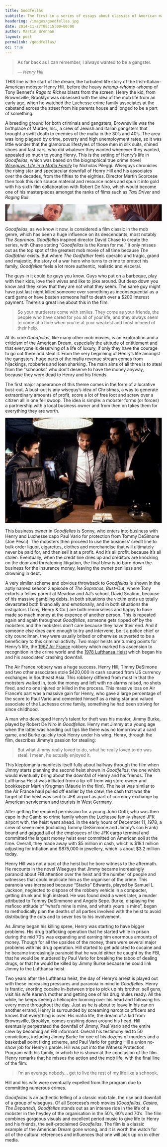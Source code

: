 ```yaml
---
title: Goodfellas
subtitle: The first in a series of essays about classics of American mafia films and one television program (The Sopranos)
headerimg: /images/goodfellas.jpg
date: 2014-11-27T08:15:00+00:00
author: Martin Brennan
layout: post
permalink: /goodfellas/
oc: true
---
```


<blockquote class="hero"><p>As far back as I can remember, I always wanted to be a gangster.</p><cite>— Henry Hill</cite></blockquote>

<span class="first-letter">T</span>HIS line is the start of the dream, the turbulent life story of the Irish-Italian-American mobster Henry Hill, before the heavy *whomp-whomp-whomp* of Tony Bennet's *Rags to Riches* blasts from the screen. Henry the kid, from Brownsville, Brooklyn was obsessed with the idea of the mob life from an early age, when he watched the Luchesse crime family associates at the cabstand across the street from his parents house and longed to be a part of something.<!--more-->

A breeding ground for both criminals and gangsters, Brownsville was the birthplace of Murder, Inc., a crew of Jewish and Italian gangsters that brought a swift death to enemies of the mafia in the 30’s and 40’s. The area was long plagued by crime, poverty and high unemployment rates, so it was little wonder that the glamorous lifestyles of those men in silk suits, shined shoes and fast cars, who did whatever they wanted whenever they wanted, appealed so much to young Henry.
This is the setting of Henry’s life in *Goodfellas*, which was based on the biographical true crime novel [*Wiseguys: Life in a Mafia Family*](http://www.goodreads.com/book/show/158141.Wiseguy) by Nicholas Pileggi. Wiseguys chronicles the rising star and spectacular downfall of Henry Hill and his associates over the decades, from the fifties to the eighties. Director Martin Scorcese then took this rich source material and resource notes and spun it into gold with his sixth film collaboration with Robert De Niro, which would become one of his masterpieces amongst the ranks of films such as *Taxi Driver* and *Raging Bull*.

![goodfellas](/images/goodfellas.jpg)

*Goodfellas*, as we know it now, is considered a film classic in the mob genre, which has been a huge influence on its descendants, most notably *The Sopranos*. *Goodfellas* inspired director David Chase to create the series, with Chase stating “*Goodfellas* is the Koran for me.” It only misses out as the top spot of the greatest mob movie of all time because *The Godfather* exists. But where *The Godfather* feels operatic and tragic, grand and majestic, the story of a war hero who turns to crime to protect his family, *Goodfellas* feels a lot more authentic, realistic and visceral.

The guys in it could be guys you know. Guys who put on a barbeque, play with their kids, love their wives and like to joke around. But deep down you know and they know that they are not what they seem. The same guy might have just last night killed someone over something as inconsequential as a card game or have beaten someone half to death over a $200 interest payment. There’s a great line about this in the film:

> So your murderers come with smiles. They come as your friends, the people who have cared for you all of your life, and they always seem to come at a time when you’re at your weakest and most in need of their help.

At its core *Goodfellas*, like many other mob movies, is an exploration and a criticism of the American Dream, especially the attitude of entitlement and that everyone is deserving of a life of luxury, if only they have the courage to go out there and steal it. From the very beginning of Henry’s life amongst the gangsters, huge parts of the mafia revenue stream comes from hijackings, robberies and loan sharking. The main aims of all three is to steal from the “schnooks” who don’t deserve to have the money anyway, because they were dead to Henry and his friends.

The first major appearance of this theme comes in the form of a lucrative bust-out. A bust-out is any wiseguy’s idea of Christmas, a way to generate extraordinary amounts of profit, score a lot of free loot and screw over a citizen all in one fell swoop. The idea is simple: a mobster forms (or forces) a partnership with a local business owner and from then on takes them for everything they are worth.

![goodfellas](/images/goodfellas2.jpg)

This business owner in *Goodfellas* is Sonny, who enters into business with Henry and Luchesse capo Paul Vario for protection from Tommy DeSimone (Joe Pesci). The mobsters then proceed to use the business’ credit line to bulk order liquor, cigarettes, clothes and merchandise that will ultimately never be paid for, and then sell it at a profit. And it’s all profit, because it’s all stolen. Eventually, when the credit line dries up and creditors are knocking on the door and threatening litigation, the final blow is to burn down the business for the insurance money, leaving the owner penilless and drowning in debt.

A very similar scheme and obvious throwback to *Goodfellas* is shown in the aptly named season 2 episode of *The Sopranos*, *Bust-Out*, where Tony extorts a fellow parent at Meadow and AJ’s school, David Scatino, because of his massive gambling debts. In both situations the victim ends up totally devastated both financially and emotionally, and in both situations the instigators (Tony, Henry & Co.) are both remorseless and happy to have made so much money at the expence of another person.
This is repeated again and again throughout *Goodfellas*, someone gets ripped off by the mobsters and the mobsters don’t care because they have their end. And if someone else does care enough to try and intervene, be it a police chief or city councilman, they were usually bribed or otherwise subverted to be a beneficiary to this criminal activity. Two major heists are turning points for Henry’s life, the [1967 Air France](https://en.wikipedia.org/wiki/Air_France_robbery) robbery which marked his ascension to recognition in the crime world and the [1978 Lufthansa Heist](https://en.wikipedia.org/wiki/Lufthansa_heist) which began his and his associates’ crashing downfall.

The Air France robbery was a huge success. Henry Hill, Timmy DeSimone and two other associates stole $420,000 in cash sourced from US currency exchanges in Southeast Asia. This robbery differed from most in that the mobsters walked in, took the money and left with no alarms raised, no shots fired, and no one injured or killed in the process. This massive loss on Air France’s part was a massive gain for Henry, who gave a large percentage of the score to Paul Vario and cemented himself as a rising star and valued associate of the Luchesse crime family, something he had been striving for since childhood.

A man who developed Henry’s talent for theft was his mentor, Jimmy Burke, played by Robert De Niro in *Goodfellas*. Henry met Jimmy at a young age when the latter was handing out tips like there was no tomorrow at a card game, and Burke quickly took Henry under his wing. Henry, through the film, describes Jimmy’s passion for stealing:

> But what Jimmy really loved to do, what he really loved to do was steal. I mean, he actually enjoyed it.

This kleptomania manifests itself fully about halfway through the film when Jimmy starts planning the second heist shown in *Goodfellas*, the one which would eventually bring about the downfall of Henry and his friends. The Lufthansa Heist was initiated from a tip-off from wig store owner and bookkeeper Martin Krugman (Maurie in the film). The heist was similar to the Air France haul pulled off earlier by the crew, the cash that was the target of the heist was sent to JFK airport as part of currency exchange by American servicemen and tourists in West Germany.

After getting the required permission for a young John Gotti, who was then capo in the Gambino crime family whom the Luchesse family shared JFK airport with, the heist went ahead. In the early hours of December 11, 1978, a crew of seven men (including Tommy DeSimmone and Jimmy’s son Frank) bound and gagged all of the employees of the JFK cargo terminal and committed the largest money heist ever committed on American soil at the time. Overall, they made away with $5 million in cash, which is $18.1 million adjusting for inflation and $875,000 in jewellery, which is about $3.2 million today.

Henry Hill was not a part of the heist but he bore witness to the aftermath. He recounts in the novel Wiseguys that Jimmy became increasingly paranoid about FBI attention over the heist and the number of people and witnesses that could implicate him as the organiser of the crime. This paranoia was increased because “Stacks” Edwards, played by Samuel L. Jackson, neglected to dispose of the robbery vehicle in a compacter, getting drunk and high instead. He was found dead a week later, a murder attributed to Tommy DeSimmone and Angelo Sepe. Burke, displaying the mafioso attitude of “what’s mine is mine, and what’s yours is mine”, began to methodically plan the deaths of all parties involved with the heist to avoid distributing the cuts and to sever ties to his involvement.

As Jimmy began his killing spree, Henry was starting to have bigger problems. His drug trafficking operation that he started while in prison during the mid 70’s was expanding and earning him enormous amounts of money. Though for all the upsides of the money, there were several major problems with his drug operation. Hill started to get addicted to cocaine and he became increasingly paranoid that he would either be caught by the FBI, that he would be murdered by Paul Vario for breaking the taboo of dealing drugs, or that he would be killed by Jimmy Burke because he could link Jimmy to the Lufthansa heist.

Two years after the Lufthansa heist, the day of Henry’s arrest is played out with these increasing pressures and paranoia in mind in *Goodfellas*. Henry is frantic, snorting cocaine in-between trips to pick up his brother, sell guns, visit his wife Karen’s mother and getting one of his drug mules ready. All the while, he keeps seeing a helicopter looming over his head and following his every move throughout the day. Just as he is about to leave in his car on another errand, Henry is surrounded by screaming narcotics officers and knows that everything is over. His mafia life, the dream of a kid from Brownsville, Brooklyn, comes crashing down around his head.
Hill eventually perpetrated the downfall of Jimmy, Paul Vario and the entire crew by becoming an FBI informant. Overall his testimony led to 50 convictions, including Jimmy Burke for one of his dozens of murders and a basketball point fixing scheme, and Paul Vario for getting Hill a union no-show job for Henry’s parole. Hill was put into the Witness Protection Program with his family, in which he is shown at the conclusion of the film. Henry remarks that he misses the action and the mob life, with the final line of the film:

> I’m an average nobody… get to live the rest of my life like a schnook.

Hill and his wife were eventually expelled from the program due to committing numerous crimes.

*Goodfellas* is an authentic telling of a classic mob tale, the rise and downfall of a group of wiseguys. Of all Scorcese’s mob movies (*Goodfellas*, *Casino*, *The Departed*), *Goodfellas* stands out as an intense ride in the life of a mobster in the heydey of the organisation in the 50’s, 60’s and 70’s. The film combines gorgeous visuals and excellent period music to give life to Henry and his friends, the self-proclaimed *Goodfellas*. The film is a classic example of the American Dream gone wrong, and it is worth the watch for all of the cultural references and influences that one will pick up on in other media.
